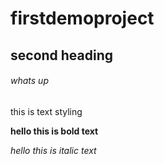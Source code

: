 # firstdemoproject

## second heading

###### whats up

this is text styling

**hello this is bold text**

*hello this is italic text*
